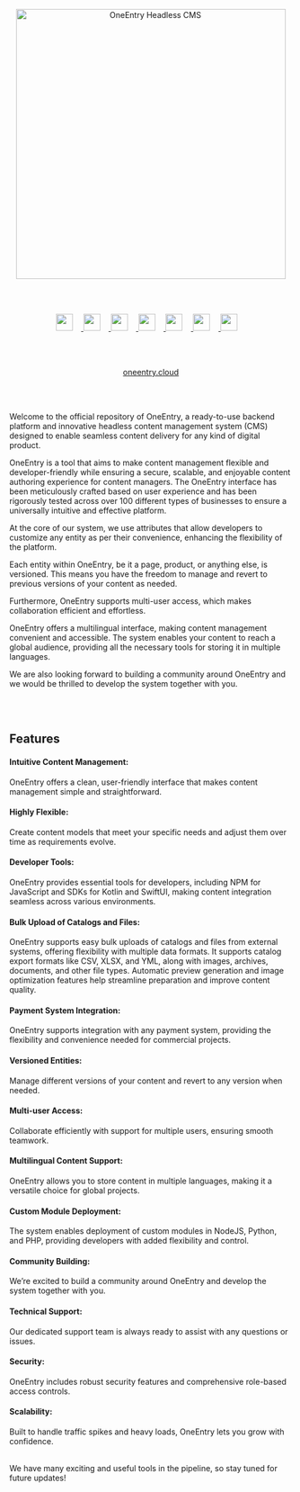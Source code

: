 <p align="center">
  <p align="center">
    <a href="https://oneentry.cloud" target="_blank">
      <img src="https://oneentry.cloud/img/git/oneenrty_light.png" alt="OneEntry Headless CMS" width="480">
    </a>
  </p>
</p>
<br /><br />

<p align="center">
    <a href="https://oneentry.cloud/ar/" target="_blank">
        <img src="https://oneentry.cloud/assets/img/icons/flags/ar.svg" width="30" style="padding-right:15px;">
    </a>
    <a href="https://oneentry.cloud/" target="_blank">
        <img src="https://oneentry.cloud/assets/img/icons/flags/en.svg" width="30" style="padding-right:15px;">
    </a>  
    <a href="https://oneentry.cloud/es/" target="_blank">
        <img src="https://oneentry.cloud/assets/img/icons/flags/es.svg" width="30" style="padding-right:15px;">
    </a>  
    <a href="https://oneentry.cloud/fr/" target="_blank">
        <img src="https://oneentry.cloud/assets/img/icons/flags/fr.svg" width="30" style="padding-right:15px;">
    </a>   
    <a href="https://oneentry.cloud/tr/" target="_blank">
        <img src="https://oneentry.cloud/assets/img/icons/flags/tr.svg" width="30" style="padding-right:15px;">
    </a>  
        <a href="https://oneentry.cloud/pt/" target="_blank">
        <img src="https://oneentry.cloud/assets/img/icons/flags/pt.svg" width="30" style="padding-right:15px;">
    </a>  
        </a>  
        <a href="https://oneentry.cloud/vi/" target="_blank">
        <img src="https://oneentry.cloud/assets/img/icons/flags/vi.svg" width="30" style="padding-right:15px;">
    </a>  
</p>
<br /><br />
<p align="center"><a href="http://oneentry.cloud" target="_blank">oneentry.cloud</a></p>
<br /><br />

Welcome to the official repository of OneEntry, a ready-to-use backend platform and innovative headless content management system (CMS) designed to enable seamless content delivery for any kind of digital product.

OneEntry is a tool that aims to make content management flexible and developer-friendly while ensuring a secure, scalable, and enjoyable content authoring experience for content managers. The OneEntry interface has been meticulously crafted based on user experience and has been rigorously tested across over 100 different types of businesses to ensure a universally intuitive and effective platform.

At the core of our system, we use attributes that allow developers to customize any entity as per their convenience, enhancing the flexibility of the platform.

Each entity within OneEntry, be it a page, product, or anything else, is versioned. This means you have the freedom to manage and revert to previous versions of your content as needed.

Furthermore, OneEntry supports multi-user access, which makes collaboration efficient and effortless.

OneEntry offers a multilingual interface, making content management convenient and accessible. The system enables your content to reach a global audience, providing all the necessary tools for storing it in multiple languages.

We are also looking forward to building a community around OneEntry and we would be thrilled to develop the system together with you.

<br /><br />

<h2>Features</h2>

<h4>Intuitive Content Management:</h4>
OneEntry offers a clean, user-friendly interface that makes content management simple and straightforward.

<h4>Highly Flexible:</h4>
Create content models that meet your specific needs and adjust them over time as requirements evolve.

<h4>Developer Tools:</h4>
OneEntry provides essential tools for developers, including NPM for JavaScript and SDKs for Kotlin and SwiftUI, making content integration seamless across various environments.

<h4>Bulk Upload of Catalogs and Files:</h4>
OneEntry supports easy bulk uploads of catalogs and files from external systems, offering flexibility with multiple data formats. It supports catalog export formats like CSV, XLSX, and YML, along with images, archives, documents, and other file types. Automatic preview generation and image optimization features help streamline preparation and improve content quality.

<h4>Payment System Integration:</h4>
OneEntry supports integration with any payment system, providing the flexibility and convenience needed for commercial projects.

<h4>Versioned Entities:</h4>
Manage different versions of your content and revert to any version when needed.

<h4>Multi-user Access:</h4>
Collaborate efficiently with support for multiple users, ensuring smooth teamwork.

<h4>Multilingual Content Support:</h4>
OneEntry allows you to store content in multiple languages, making it a versatile choice for global projects.

<h4>Custom Module Deployment:</h4>
The system enables deployment of custom modules in NodeJS, Python, and PHP, providing developers with added flexibility and control.

<h4>Community Building:</h4>
We’re excited to build a community around OneEntry and develop the system together with you.

<h4>Technical Support:</h4>
Our dedicated support team is always ready to assist with any questions or issues.

<h4>Security:</h4>
OneEntry includes robust security features and comprehensive role-based access controls.

<h4>Scalability:</h4>
Built to handle traffic spikes and heavy loads, OneEntry lets you grow with confidence.
<br /><br />

We have many exciting and useful tools in the pipeline, so stay tuned for future updates!
